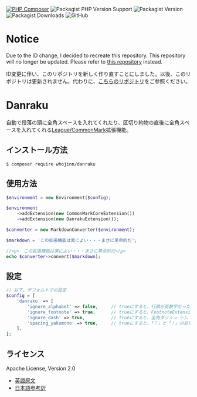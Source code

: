 [![PHP Composer](https://github.com/whojinn/danraku/actions/workflows/php.yml/badge.svg)](https://github.com/whojinn/danraku/actions/workflows/php.yml)
![Packagist PHP Version Support](https://img.shields.io/packagist/php-v/whojinn/danraku)
![Packagist Version](https://img.shields.io/packagist/v/whojinn/danraku)
![Packagist Downloads](https://img.shields.io/packagist/dt/whojinn/danraku)
![GitHub](https://img.shields.io/github/license/whojinn/danraku)

# Notice
Due to the ID change, I decided to recreate this repository. This repository will no longer be updated. Please refer to [this repository](https://github.com/JanStanleyWatt/danraku) instead.

ID変更に伴い、このリポジトリを新しく作り直すことにしました。以後、このリポジトリは更新されません。代わりに、[こちらのリポジトリ](https://github.com/JanStanleyWatt/danraku)をご参照ください。


# Danraku
自動で段落の頭に全角スペースを入れてくれたり、区切り約物の直後に全角スペースを入れてくれる[League/CommonMark](https://commonmark.thephpleague.com/)拡張機能。

## インストール方法
`$ composer require whojinn/danraku`

## 使用方法
```php
$environment = new Environment($config);

$environment
    ->addExtension(new CommonMarkCoreExtension())
    ->addExtension(new DanrakuExtension());

$converter = new MarkdownConverter($environment);

$markdown = 'この拡張機能は実によい・・・まさに革命的だ';

//<p>　この拡張機能は実によい・・・まさに革命的だ</p>
echo $converter->convert($markdown);
```

## 設定
```php
// 以下、デフォルトでの設定
$config = [
    'danraku' => [
        'ignore_alphabet' => false,     // trueにすると、行頭が英数字だった場合には字下げをしなくなる
        'ignore_footnote' => true,      // trueにすると、FootnoteExtension使用時に脚注には字下げをしなくなる
        'ignore_dash' => true,          // trueにすると、全角ダッシュ（―）、ハイフンで字下げをしなくなる
        'spacing_yakumono' => true,     // trueにすると、「？」と「！」の前に全角スペースを空けるようになる（閉じ括弧の直前を除く）
    ],
];
```

## ライセンス
Apache License, Version 2.0  
- [英語原文](https://www.apache.org/licenses/LICENSE-2.0)
- [日本語参考訳](https://licenses.opensource.jp/Apache-2.0/Apache-2.0.html)
